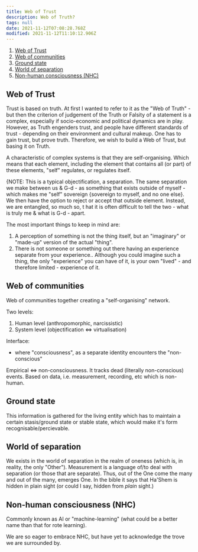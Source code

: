 ```yaml
---
title: Web of Trust
description: Web of Truth?
tags: null
date: 2021-11-12T07:08:28.768Z
modified: 2021-11-12T11:10:12.906Z
---
```


1. [Web of Trust](#web-of-trust)
2. [Web of communities](#web-of-communities)
3. [Ground state](#ground-state)
4. [World of separation](#world-of-separation)
5. [Non-human consciousness (NHC)](#non-human-consciousness-nhc)

## Web of Trust

Trust is based on truth. At first I wanted to refer to it as the "Web of Truth" - but then the criterion of judgement of the Truth or Falsity of a statement is a complex, especially if socio-economic and political dynamics are in play. However, as Truth engenders trust, and people have different standards of trust - depending on their environment and cultural makeup. One has to gain trust, but prove truth. Therefore, we wish to build a Web of Trust, but basing it on Truth.

A characteristic of complex systems is that they are self-organising. Which means that each element, including the element that contains all (or part) of these elements, "self" regulates, or regulates itself.

{NOTE: This is a typical objectification, a separation. The same separation we make between us & G-d - as something that exists outside of myself - which makes me "self" sovereign {sovereign to myself, and no one else}. We then have the option to reject or accept that outside element. Instead, we are entangled, so much so, t hat it is often difficult to tell the two - what is truly me & what is G-d - apart.

The most important things to keep in mind are:

1. A perception of something is not the thing itself, but an "imaginary" or "made-up" version of the actual "thing".
2. There is not someone or something out there having an experience separate from your experience.. Although you could imagine such a thing, the only "experience" you can have of it, is your own "lived" - and therefore limited - experience of it.

## Web of communities

Web of communities together creating a "self-organising" network.

Two levels:

1. Human level (anthropomorphic, narcissistic)
2. System level (objectification $\Leftrightarrow$ virtualisation)

Interface:

- where "consciousness", as a separate identity encounters the "non-conscious"

Empirical $\Leftrightarrow$ non-consciousness. It tracks dead (literally non-conscious) events. Based on data, i.e. measurement, recording, etc which is non-human.

## Ground state

This information is gathered for the living entity which has to maintain a certain stasis/ground state or stable state, which would make it's form recognisable/percievable.

## World of separation

We exists in the world of separation in the realm of oneness (which is, in reality, the only "Other"). Measurement is a language of/to deal with separation (or those that are separate). Thus, out of the One come the many and out of the many, emerges One. In the bible it says that Ha'Shem is hidden in plain sight (or could I say, hidden from _plain_ sight.)

## Non-human consciousness (NHC)

Commonly known as AI or "machine-learning" (what could be a better name than that for rote learning).

We are so eager to embrace NHC, but have yet to acknowledge the trove we are surrounded by.

